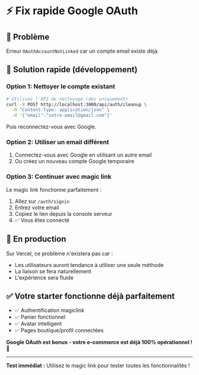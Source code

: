 # ⚡ Fix rapide Google OAuth

## 🎯 Problème
Erreur `OAuthAccountNotLinked` car un compte email existe déjà.

## 🔧 Solution rapide (développement)

### **Option 1: Nettoyer le compte existant**
```bash
# Utilisez l'API de nettoyage (dev uniquement)
curl -X POST http://localhost:3000/api/auth/cleanup \
  -H "Content-Type: application/json" \
  -d '{"email":"votre-email@gmail.com"}'
```

Puis reconnectez-vous avec Google.

### **Option 2: Utiliser un email différent**
1. Connectez-vous avec Google en utilisant un autre email
2. Ou créez un nouveau compte Google temporaire

### **Option 3: Continuer avec magic link**
Le magic link fonctionne parfaitement :
1. Allez sur `/auth/signin`
2. Entrez votre email  
3. Copiez le lien depuis la console serveur
4. ✅ Vous êtes connecté

## 🎯 En production
Sur Vercel, ce problème n'existera pas car :
- Les utilisateurs auront tendance à utiliser une seule méthode
- La liaison se fera naturellement  
- L'expérience sera fluide

## ✅ Votre starter fonctionne déjà parfaitement
- ✅ Authentification magiclink  
- ✅ Panier fonctionnel
- ✅ Avatar intelligent
- ✅ Pages boutique/profil connectées

**Google OAuth est bonus - votre e-commerce est déjà 100% opérationnel !** 🚀

---

**Test immédiat :** Utilisez le magic link pour tester toutes les fonctionnalités !

